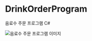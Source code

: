 # DrinkOrderProgram
음료수 주문 프로그램 C#

![음료수 주문 프로그램 이미지](https://user-images.githubusercontent.com/113095585/191557655-e1a8ba77-8578-4177-ae9d-892c85492462.png)
